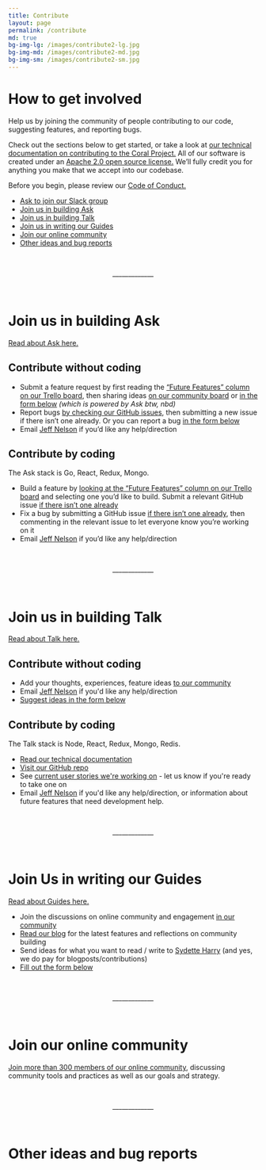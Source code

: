 ```yaml
---
title: Contribute
layout: page
permalink: /contribute
md: true
bg-img-lg: /images/contribute2-lg.jpg
bg-img-md: /images/contribute2-md.jpg
bg-img-sm: /images/contribute2-sm.jpg
---
```


# How to get involved

Help us by joining the community of people contributing to our code, suggesting features, and reporting bugs.

Check out the sections below to get started, or take a look at [our technical documentation on contributing to the Coral Project.](https://docs.coralproject.net/) All of our software is created under an [Apache 2.0 open source license.](http://www.apache.org/licenses/LICENSE-2.0) We’ll fully credit you for anything you make that we accept into our codebase.

Before you begin, please review our [Code of Conduct.](code-of-conduct.html)

* [Ask to join our Slack group](mailto:coralcommunity@mozillafoundation.org)
* [Join us in building Ask](#join-us-in-building-ask)
* [Join us in building Talk](#join-us-in-building-talk)
* [Join us in writing our Guides](#join-us-in-writing-our-guides)
* [Join our online community](#join-our-online-community)
* [Other ideas and bug reports](#other-ideas-and-bug-reports)


&nbsp;
&nbsp;
<p align="center">_____________</p>
&nbsp;
&nbsp;

# **Join us in building Ask**

[Read about Ask here.](/products/ask.html)

## Contribute without coding

* Submit a feature request by first reading the [“Future Features” column on our Trello board](http://trello.com/b/hAtt6ujX/ask), then sharing ideas [on our community board](https://community.coralproject.net/c/the-coral-project/product-trust) or [in the form below](#other-ideas-and-bug-reports) *(which is powered by Ask btw, nbd)*
* Report bugs [by checking our GitHub issues](https://github.com/coralproject/ask/issues), then submitting a new issue if there isn’t one already. Or you can report a bug [in the form below](#other-ideas-and-bug-reports)
* Email [Jeff Nelson](mailto:jeff@mozillafoundation.org) if you’d like any help/direction

## Contribute by coding

The Ask stack is Go, React, Redux, Mongo. 

* Build a feature by [looking at the “Future Features” column on our Trello board](http://trello.com/b/hAtt6ujX/ask) and selecting one you’d like to build. Submit a relevant GitHub issue [if there isn’t one already](https://github.com/coralproject/ask/issues)
* Fix a bug by submitting a GitHub issue [if there isn’t one already](https://github.com/coralproject/ask/issues), then commenting in the relevant issue to let everyone know you’re working on it
* Email [Jeff Nelson](mailto:jeff@mozillafoundation.org) if you’d like any help/direction

&nbsp;
&nbsp;
<p align="center">_____________</p>
&nbsp;
&nbsp;


# **Join us in building Talk**

[Read about Talk here.](/products/talk.html)

## Contribute without coding

* Add your thoughts, experiences, feature ideas [to our community](https://community.coralproject.net/c/the-coral-project/product-talk)
* Email [Jeff Nelson](mailto:jeff@mozillafoundation.org) if you'd like any help/direction
* [Suggest ideas in the form below](#other-ideas-and-bug-reports)

## Contribute by coding

The Talk stack is Node, React, Redux, Mongo, Redis.

* [Read our technical documentation](https://coralproject.github.io/talk/index.html)
* [Visit our GitHub repo](https://github.com/coralproject/talk)
* See [current user stories we're working on](https://www.pivotaltracker.com/n/projects/1863625) - let us know if you're ready to take one on
* Email [Jeff Nelson](mailto:jeff@mozillafoundation.org) if you'd like any help/direction, or information about future features that need development help.



&nbsp;
&nbsp;
<p align="center">_____________</p>
&nbsp;
&nbsp;


# **Join Us in writing our Guides**

[Read about Guides here.](/products/guides.html)

* Join the discussions on online community and engagement [in our community](https://community.coralproject.net)
* [Read our blog](https://blog.coralproject.net) for the latest features and reflections on community building
* Send ideas for what you want to read / write to [Sydette Harry](mailto:sydette@mozillafoundation.org) (and yes, we do pay for blogposts/contributions)
* [Fill out the form below](#other-ideas-and-bug-reports)

&nbsp;
&nbsp;
<p align="center">_____________</p>
&nbsp;
&nbsp;


# **Join our online community**

[Join more than 300 members of our online community](https://community.coralproject.net), discussing community tools and practices as well as our goals and strategy.


&nbsp;
&nbsp;
<p align="center">_____________</p>
&nbsp;
&nbsp;

# **Other ideas and bug reports**
<div id="ask-form"></div><script src="https://s3.amazonaws.com/coral-internal/57c5e461491c7e0007359e6b.js"></script>

